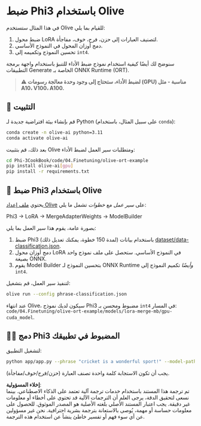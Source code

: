 # ضبط Phi3 باستخدام Olive

في هذا المثال ستستخدم Olive للقيام بما يلي:

1. ضبط محول LoRA لتصنيف العبارات إلى حزن، فرح، خوف، مفاجأة.
2. دمج أوزان المحول في النموذج الأساسي.
3. تحسين النموذج وتكميمه إلى `int4`.

سنوضح لك أيضًا كيفية استخدام نموذج ضبط الأداء للتنبؤ باستخدام واجهة برمجة التطبيقات Generate الخاصة بـ ONNX Runtime (ORT).

> **⚠️ لضبط الأداء، ستحتاج إلى وجود وحدة معالجة رسومات (GPU) مناسبة - مثل A10، V100، A100.**

## 💾 التثبيت

قم بإنشاء بيئة افتراضية جديدة لـ Python (على سبيل المثال، باستخدام `conda`):

```bash
conda create -n olive-ai python=3.11
conda activate olive-ai
```

بعد ذلك، قم بتثبيت Olive ومتطلبات سير العمل لضبط الأداء:

```bash
cd Phi-3CookBook/code/04.Finetuning/olive-ort-example
pip install olive-ai[gpu]
pip install -r requirements.txt
```

## 🧪 ضبط Phi3 باستخدام Olive

يحتوي [ملف إعداد Olive](../../../../../code/03.Finetuning/olive-ort-example/phrase-classification.json) على *سير عمل* مع *خطوات* تشمل ما يلي:

Phi3 -> LoRA -> MergeAdapterWeights -> ModelBuilder

بصورة عامة، يقوم هذا سير العمل بما يلي:

1. ضبط Phi3 (لمدة 150 خطوة، يمكنك تعديل ذلك) باستخدام بيانات [dataset/data-classification.json](../../../../../code/03.Finetuning/olive-ort-example/dataset/dataset-classification.json).
2. دمج أوزان محول LoRA في النموذج الأساسي. ستحصل على ملف نموذج واحد بصيغة ONNX.
3. يقوم Model Builder بتحسين النموذج لـ ONNX Runtime *وأيضًا* تكميم النموذج إلى `int4`.

لتنفيذ سير العمل، قم بتشغيل:

```bash
olive run --config phrase-classification.json
```

عند انتهاء Olive، سيكون لديك نموذج Phi3 مضبوط ومحسن بـ `int4` في المسار: `code/04.Finetuning/olive-ort-example/models/lora-merge-mb/gpu-cuda_model`.

## 🧑‍💻 دمج Phi3 المضبوط في تطبيقك

لتشغيل التطبيق:

```bash
python app/app.py --phrase "cricket is a wonderful sport!" --model-path models/lora-merge-mb/gpu-cuda_model
```

يجب أن تكون الاستجابة كلمة واحدة تصنف العبارة (حزن/فرح/خوف/مفاجأة).

**إخلاء المسؤولية**:  
تم ترجمة هذا المستند باستخدام خدمات ترجمة آلية تعتمد على الذكاء الاصطناعي. بينما نسعى لتحقيق الدقة، يرجى العلم أن الترجمات الآلية قد تحتوي على أخطاء أو معلومات غير دقيقة. يجب اعتبار المستند الأصلي بلغته الأصلية هو المصدر الموثوق. للحصول على معلومات حساسة أو مهمة، يُوصى بالاستعانة بترجمة بشرية احترافية. نحن غير مسؤولين عن أي سوء فهم أو تفسير خاطئ ينشأ عن استخدام هذه الترجمة.